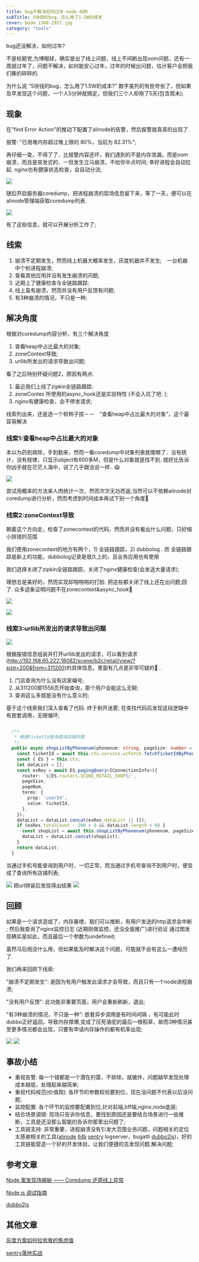 ```yaml
---
title: bug不解决如何过年-node OOM
subTitle: 5块钱的bug，怎么用了1.5W的成本
cover: boom_1308-2927.jpg
category: "tools"
---
```


bug还没解决，如何过年?

不是标题党,为博眼球，确实是出了线上问题，线上不间断出现oom问题，还有一周就过年了，问题不解决，如何能安心过年，过年的时候出问题，估计客户会把我们撕的碎碎的.

为什么说 "5块钱的bug，怎么用了1.5W的成本?" 数字虽列的有些夸张了，但如果及早发现这个问题，一个人5分钟就搞定，但我们三个人却用了5天(包含周未);

## 现象

在"find Error Action"的推动下配置了alinode的告警，然后报警就真真的出现了. 

报警: "已用堆内存超过堆上限的 80%，当前为 82.31%";

再仔细一查，不得了了．比报警内容还坏，我们遇到的不是内存泄漏，而是oom崩溃，而且是突发式的．一但发生立马崩溃，不给你半点时间; 
幸好进程会自动拉起. nginx也有健康状态检查，会自动分流; 

![](cpu等数据.png)

随后开启服务器coredump，把进程崩溃的现场信息留下来，等了一天，便可以在alinode管理端获取coredump列表.

![](alinodecoredump列表.png)

有了这些信息，就可以开展分析工作了;

## 线索

1. 崩溃不定期发生，然而线上机器大概率发生，灰度机器并不发生;　一台机器中个别进程崩溃;
2. 查看其他应用并没有发生崩溃的问题; 
3. 近期上了健康检查与全链路跟踪; 
4. 线上虽有崩溃，然而并没有用户反馈有问题;
5. 有3种崩溃的情况，不只是一种;

## 解决角度

根据对coredump内容分析，有三个解决角度

1. 查看heap中占比最大的对象;
2. zoneContext导致;
3. urllib所发出的请求导致出问题; 

看了之后特别怀疑问题2，原因有两点: 

1) 最近我们上线了zipkin全链路跟踪;
2) zoneContex 所使用的async_hook还是实验特性 (不会入坑了吧. );
3) nginx有健康检查，会不停发请求; 


线索列出来，还是选一个软柿子捏－－　"查看heap中占比最大的对象"，这个最容易解决

### 线索1:查看heap中占比最大的对象

本以为药到病除，手到勤来，然而一看coredump中对象列表就傻眼了．没有统计，没有规律，只显示object有600多M，但是什么对象就是找不到.
就好比告诉你凶手就在茫茫人海中，说了几乎跟没说一样.. 😱

![](objectlist.png)

尝试用概率的方法来人肉统计一次，然而次次无功而返;当然可以不依赖alinode对coredump进行分析，然而考虑到时间成本再试下别一个角度😤


### 线索2:zoneContext导致
 
朝着这个方向走，检查了zonecontext的代码，然而并没有看出什么问题，只好缩小排错的范围

我们使用zonecontext的地方有两个，1) 全链路跟踪，2) dubbolog . 而 全链路跟踪是新上的功能，dubbolog记录是很久上的，且业务应用也有使用

我们选择关闭了zipkin全链路跟踪，关闭了nginx健康检查(会发送大量请求); 


理想总是美好的，然而实现却啪啪啪的打脸. 把这些都关闭了线上还在出问题;囧了. 众多迹象证明问题不在zonecontext&async_hook😤

![](原因1.png)

![](原因2.png)


### 线索3:urllib所发出的请求导致出问题
![](原因2查询.png)

根据报错信息组装并打开urllib发出的请求，可以看到请求(http://192.168.65.222:18082/scene/b2c/retail/view/?size=200&from=311200)的具体信息，里面有几点是非常可疑的👀 . 

1. 门店查询为什么没有店家编号; 
2. 从311200即1556页开始查询，那个用户会能这么无聊;
3. 查询这么多就是没有什么意义的;

基于这个线索我们深入查看了代码.  终于剥开迷雾; 在查找代码后发现这段逻辑中有嵌套调用，无限循环; 


```typescript

  /**
   * 根据ticketId查询查询店铺列表
   */
  public async shopListByPhonenum(phonenum: string, pageSize: number = 200, pageNum: number = 0) {
    const ticketId = await this.ctx.service.ucFetch.fetchTicketIdByPhonenum(phonenum);
    const { ES } = this.ctx;
    let dataList = [];
    const esRes = await ES.pagingQuery<IConnectionInfo>({
      router: `${ES.routers.SCENE_RETAIL_SHOP}/`,
      pageSize,
      pageNum,
      terms: {
        prop: 'userId',
        value: ticketId,
      },
    });
    dataList = dataList.concat(esRes.dataList || []);
    if (esRes.totalCount - 200 > 0 && dataList.length > 0) {
      const shopList = await this.shopListByPhonenum(phonenum, pageSize, pageNum + 1);
      dataList = dataList.concat(shopList);
    }
    return dataList;
  }

```

当通过手机号能查询到用户时，一切正常，而当通过手机号查询不到用户时，便变成了查询所有店铺列表;


![](request截图.png)
  把url拼装后发现得出结果
![](elasticsearch.png)

## 回顾

如果是一个请求造成了，内存暴增，我们可以推断，有用户发送的http请求会中断 ; 然后我查询了nginx监控日志 (近期刚做监控，还没全面推广)进行验证
通过图发现确实是如此，而且最后一个参数为undefined; 

虽然马后炮没什么用，但如果能及时解决这个问题，可能就不会有这么一遭经历了. 

我们再来回顾下线索:

"崩溃不定期发生": 是因为有用户触发此请求才会导致，而且只有一个node进程崩溃;

"没有用户反馈": 此功能非重要页面，用户会重新刷新，退出; 

"有3种崩溃的情况，不只是一种": 嵌套异步调用是有时间间隔 ，有可能此时dubbo正好返回，导致内存撑爆,变成了压死骆驼的最后一根稻草，故而3种情况甚至更多情况都会出现，只要有申请内存操作的都有机率出现; 


![](sentry统计.png)
![](sentry2.png)


## 事故小结

* 重视告警: 每一个错都是一个潜在的雷，不排除，就被炸，问题越早发现处理成本越低，处理起来越简单; 
* 重视代码规范(价值观): 各环节的参数校验要到位，现在没问题不代表以后没问题; 
* 监控配置: 各个环节的监控要配置到位,针对前端,bff端,nginx,node底层;
* 结合场景调错: 现场只告诉你信息，要找到原因还是要结合场景进行一些推断，工具是还没那么智能的告诉你那里出问题了; 
* 工具链支持: 非常重要，进程崩溃没有引发大范围业务问题，问题相关的定位太感谢相关的工具([alinode](https://www.aliyun.com/product/nodejs) [lldb](https://lldb.llvm.org/) [sentry](https://sentry.io) logserver，bugatti [dubbo2js](http://dubbo.io/dubbo2.js/))，好的工具链能营造一个好的开发体验，让我们便捷的去发现问题,解决问题;



## 参考文章

[Node 案发现场揭秘 —— Coredump 还原线上异常](https://zhuanlan.zhihu.com/p/41178823?spm=a2c4g.11186623.2.23.31636df2AekZJO)

[Node.js 调试指南](https://www.bookstack.cn/read/node-in-debugging/2.1gcorellnode.md)

[dubbo2js](http://dubbo.io/dubbo2.js/)


## 其他文章

[灰度方案如何拉低我的焦虑值](https://creasy2010.github.io/%E7%81%B0%E5%BA%A6/)

[sentry落地实战](https://creasy2010.github.io/sentry%E8%90%BD%E5%9C%B0%E5%AE%9E%E6%88%98/)



